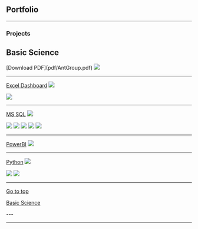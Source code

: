 ## <h2 id="Portfolio">Portfolio</h2>
---

### Projects 

<h2 id="BS">Basic Science</h2>
[Download PDF](pdf/AntGroup.pdf)

<img src="images/AntGroup.jpg?raw=true"/>


---
[Excel Dashboard](pdf/diamonds.xlsx)
<img src="images/Diamonds.jpg?raw=true"/>

<img src="images/Diamonds_Dashboard.jpg?raw=true"/>

---
[MS SQL](pdf/HairSalon_PP.pdf)
<img src="images/HairSalon_Main_SQL.jpg?raw=true"/>

<img src="images/HairSalon_Busiest.jpg?raw=true"/>

<img src="images/HairSalon_Topclients.jpg?raw=true"/>

<img src="images/HairSalon_NoShow.jpg?raw=true"/>

<img src="images/HairSalon_StoredProcedures.jpg?raw=true"/>

<img src="images/HairSalon_Functions.jpg?raw=true"/>


---
[PowerBI](pdf/UK_Accident.pbix)
<img src="images/UKAccidents_PowerBI.jpg?raw=true"/>


---
[Python](pdf/Diamonds_df.pdf)
<img src="images/Diamonds_Python.jpg?raw=true"/>

<img src="images/Diamonds_Python_Results.jpg?raw=true"/>

<img src="images/Diamonds_Python_Feature.jpg?raw=true"/>



---

<p><a href="#Portfolio">Go to top</a></p>
<p><a href="#BS">Basic Science</a></p>
---




---

